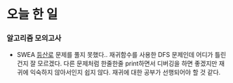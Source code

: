 # 오늘 한 일
### 알고리즘 모의고사
- SWEA [등산로](https://swexpertacademy.com/main/code/problem/problemDetail.do?contestProbId=AV5PoOKKAPIDFAUq) 문제를 풀지 못했다.. 재귀함수를 사용한 DFS 문제인데 어디가 틀린 건지 잘 모르겠다. 다른 문제처럼 한줄한줄 print하면서 디버깅을 하면 좋겠지만 재귀에 익숙하지 않아서인지 쉽지 않다. 재귀에 대한 공부가 선행되어야 할 것 같다.